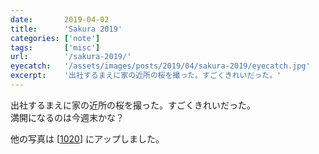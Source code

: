 ```yaml
---
date:       2019-04-02
title:      'Sakura 2019'
categories: ['note']
tags:       ['misc']
url:        '/sakura-2019/'
eyecatch:   '/assets/images/posts/2019/04/sakura-2019/eyecatch.jpg'
excerpt:    '出社するまえに家の近所の桜を撮った。すごくきれいだった。'
---
```


出社するまえに家の近所の桜を撮った。すごくきれいだった。  
満開になるのは今週末かな？

他の写真は [[1020](https://1020.photo/)] にアップしました。
